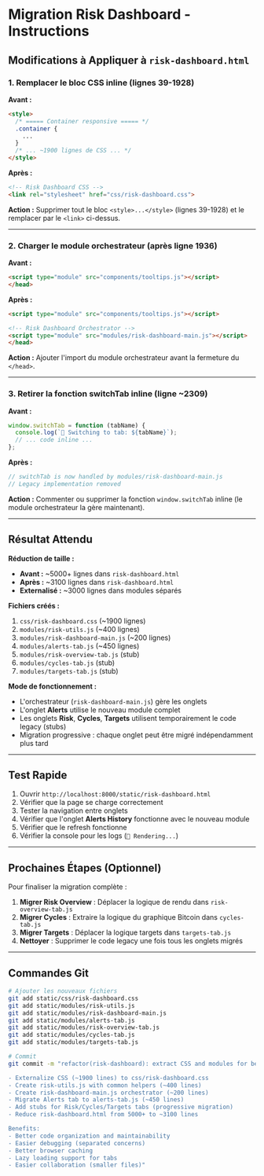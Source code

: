# Migration Risk Dashboard - Instructions

## Modifications à Appliquer à `risk-dashboard.html`

### 1. Remplacer le bloc CSS inline (lignes 39-1928)

**Avant :**
```html
<style>
  /* ===== Container responsive ===== */
  .container {
    ...
  }
  /* ... ~1900 lignes de CSS ... */
</style>
```

**Après :**
```html
<!-- Risk Dashboard CSS -->
<link rel="stylesheet" href="css/risk-dashboard.css">
```

**Action :** Supprimer tout le bloc `<style>...</style>` (lignes 39-1928) et le remplacer par le `<link>` ci-dessus.

---

### 2. Charger le module orchestrateur (après ligne 1936)

**Avant :**
```html
<script type="module" src="components/tooltips.js"></script>
</head>
```

**Après :**
```html
<script type="module" src="components/tooltips.js"></script>

<!-- Risk Dashboard Orchestrator -->
<script type="module" src="modules/risk-dashboard-main.js"></script>
</head>
```

**Action :** Ajouter l'import du module orchestrateur avant la fermeture du `</head>`.

---

### 3. Retirer la fonction switchTab inline (ligne ~2309)

**Avant :**
```javascript
window.switchTab = function (tabName) {
  console.log(`🔄 Switching to tab: ${tabName}`);
  // ... code inline ...
};
```

**Après :**
```javascript
// switchTab is now handled by modules/risk-dashboard-main.js
// Legacy implementation removed
```

**Action :** Commenter ou supprimer la fonction `window.switchTab` inline (le module orchestrateur la gère maintenant).

---

## Résultat Attendu

**Réduction de taille :**
- **Avant :** ~5000+ lignes dans `risk-dashboard.html`
- **Après :** ~3100 lignes dans `risk-dashboard.html`
- **Externalisé :** ~3000 lignes dans modules séparés

**Fichiers créés :**
1. `css/risk-dashboard.css` (~1900 lignes)
2. `modules/risk-utils.js` (~400 lignes)
3. `modules/risk-dashboard-main.js` (~200 lignes)
4. `modules/alerts-tab.js` (~450 lignes)
5. `modules/risk-overview-tab.js` (stub)
6. `modules/cycles-tab.js` (stub)
7. `modules/targets-tab.js` (stub)

**Mode de fonctionnement :**
- L'orchestrateur (`risk-dashboard-main.js`) gère les onglets
- L'onglet **Alerts** utilise le nouveau module complet
- Les onglets **Risk**, **Cycles**, **Targets** utilisent temporairement le code legacy (stubs)
- Migration progressive : chaque onglet peut être migré indépendamment plus tard

---

## Test Rapide

1. Ouvrir `http://localhost:8000/static/risk-dashboard.html`
2. Vérifier que la page se charge correctement
3. Tester la navigation entre onglets
4. Vérifier que l'onglet **Alerts History** fonctionne avec le nouveau module
5. Vérifier que le refresh fonctionne
6. Vérifier la console pour les logs (`🚀 Rendering...`)

---

## Prochaines Étapes (Optionnel)

Pour finaliser la migration complète :

1. **Migrer Risk Overview** : Déplacer la logique de rendu dans `risk-overview-tab.js`
2. **Migrer Cycles** : Extraire la logique du graphique Bitcoin dans `cycles-tab.js`
3. **Migrer Targets** : Déplacer la logique targets dans `targets-tab.js`
4. **Nettoyer** : Supprimer le code legacy une fois tous les onglets migrés

---

## Commandes Git

```bash
# Ajouter les nouveaux fichiers
git add static/css/risk-dashboard.css
git add static/modules/risk-utils.js
git add static/modules/risk-dashboard-main.js
git add static/modules/alerts-tab.js
git add static/modules/risk-overview-tab.js
git add static/modules/cycles-tab.js
git add static/modules/targets-tab.js

# Commit
git commit -m "refactor(risk-dashboard): extract CSS and modules for better maintainability

- Externalize CSS (~1900 lines) to css/risk-dashboard.css
- Create risk-utils.js with common helpers (~400 lines)
- Create risk-dashboard-main.js orchestrator (~200 lines)
- Migrate Alerts tab to alerts-tab.js (~450 lines)
- Add stubs for Risk/Cycles/Targets tabs (progressive migration)
- Reduce risk-dashboard.html from 5000+ to ~3100 lines

Benefits:
- Better code organization and maintainability
- Easier debugging (separated concerns)
- Better browser caching
- Lazy loading support for tabs
- Easier collaboration (smaller files)"
```
